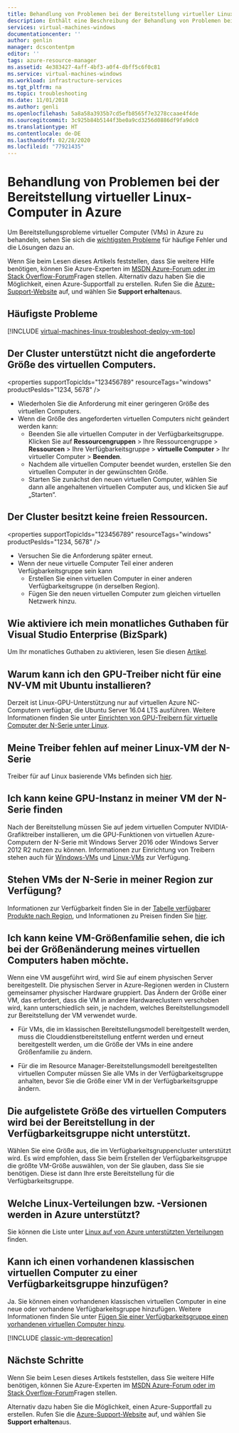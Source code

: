 ```yaml
---
title: Behandlung von Problemen bei der Bereitstellung virtueller Linux-Computer in Azure | Microsoft-Dokumentation
description: Enthält eine Beschreibung der Behandlung von Problemen bei der Bereitstellung virtueller Linux-Computer mit dem Azure Resource Manager-Bereitstellungsmodell.
services: virtual-machines-windows
documentationcenter: ''
author: genlin
manager: dcscontentpm
editor: ''
tags: azure-resource-manager
ms.assetid: 4e383427-4aff-4bf3-a0f4-dbff5c6f0c81
ms.service: virtual-machines-windows
ms.workload: infrastructure-services
ms.tgt_pltfrm: na
ms.topic: troubleshooting
ms.date: 11/01/2018
ms.author: genli
ms.openlocfilehash: 5a8a58a3935b7cd5efb8565f7e3278ccaae4f4de
ms.sourcegitcommit: 3c925b84b5144f3be0a9cd3256d0886df9fa9dc0
ms.translationtype: HT
ms.contentlocale: de-DE
ms.lasthandoff: 02/28/2020
ms.locfileid: "77921435"
---
```

# <a name="troubleshoot-deploying-linux-virtual-machine-issues-in-azure"></a>Behandlung von Problemen bei der Bereitstellung virtueller Linux-Computer in Azure

Um Bereitstellungsprobleme virtueller Computer (VMs) in Azure zu behandeln, sehen Sie sich die [wichtigsten Probleme](#top-issues) für häufige Fehler und die Lösungen dazu an.

Wenn Sie beim Lesen dieses Artikels feststellen, dass Sie weitere Hilfe benötigen, können Sie Azure-Experten im [MSDN Azure-Forum oder im Stack Overflow-Forum](https://azure.microsoft.com/support/forums/)Fragen stellen. Alternativ dazu haben Sie die Möglichkeit, einen Azure-Supportfall zu erstellen. Rufen Sie die [Azure-Support-Website](https://azure.microsoft.com/support/options/) auf, und wählen Sie **Support erhalten**aus.

## <a name="top-issues"></a>Häufigste Probleme
[!INCLUDE [virtual-machines-linux-troubleshoot-deploy-vm-top](../../../includes/virtual-machines-linux-troubleshoot-deploy-vm-top.md)]

## <a name="the-cluster-cannot-support-the-requested-vm-size"></a>Der Cluster unterstützt nicht die angeforderte Größe des virtuellen Computers.
\<properties supportTopicIds="123456789" resourceTags="windows" productPesIds="1234, 5678" />
- Wiederholen Sie die Anforderung mit einer geringeren Größe des virtuellen Computers.
- Wenn die Größe des angeforderten virtuellen Computers nicht geändert werden kann:
    - Beenden Sie alle virtuellen Computer in der Verfügbarkeitsgruppe. Klicken Sie auf **Ressourcengruppen** > Ihre Ressourcengruppe > **Ressourcen** > Ihre Verfügbarkeitsgruppe > **virtuelle Computer** > Ihr virtueller Computer > **Beenden**.
    - Nachdem alle virtuellen Computer beendet wurden, erstellen Sie den virtuellen Computer in der gewünschten Größe.
    - Starten Sie zunächst den neuen virtuellen Computer, wählen Sie dann alle angehaltenen virtuellen Computer aus, und klicken Sie auf „Starten“.


## <a name="the-cluster-does-not-have-free-resources"></a>Der Cluster besitzt keine freien Ressourcen.
\<properties supportTopicIds="123456789" resourceTags="windows" productPesIds="1234, 5678" />
- Versuchen Sie die Anforderung später erneut.
- Wenn der neue virtuelle Computer Teil einer anderen Verfügbarkeitsgruppe sein kann
    - Erstellen Sie einen virtuellen Computer in einer anderen Verfügbarkeitsgruppe (in derselben Region).
    - Fügen Sie den neuen virtuellen Computer zum gleichen virtuellen Netzwerk hinzu.

## <a name="how-do-i-activate-my-monthly-credit-for-visual-studio-enterprise-bizspark"></a>Wie aktiviere ich mein monatliches Guthaben für Visual Studio Enterprise (BizSpark)

Um Ihr monatliches Guthaben zu aktivieren, lesen Sie diesen [Artikel](https://azure.microsoft.com/offers/ms-azr-0064p/).

## <a name="why-can-i-not-install-the-gpu-driver-for-an-ubuntu-nv-vm"></a>Warum kann ich den GPU-Treiber nicht für eine NV-VM mit Ubuntu installieren?

Derzeit ist Linux-GPU-Unterstützung nur auf virtuellen Azure NC-Computern verfügbar, die Ubuntu Server 16.04 LTS ausführen. Weitere Informationen finden Sie unter [Einrichten von GPU-Treibern für virtuelle Computer der N-Serie unter Linux](../linux/n-series-driver-setup.md).

## <a name="my-drivers-are-missing-for-my-linux-n-series-vm"></a>Meine Treiber fehlen auf meiner Linux-VM der N-Serie

Treiber für auf Linux basierende VMs befinden sich [hier](../linux/n-series-driver-setup.md). 

## <a name="i-cant-find-a-gpu-instance-within-my-n-series-vm"></a>Ich kann keine GPU-Instanz in meiner VM der N-Serie finden

Nach der Bereitstellung müssen Sie auf jedem virtuellen Computer NVIDIA-Grafiktreiber installieren, um die GPU-Funktionen von virtuellen Azure-Computern der N-Serie mit Windows Server 2016 oder Windows Server 2012 R2 nutzen zu können. Informationen zur Einrichtung von Treibern stehen auch für [Windows-VMs](../windows/n-series-driver-setup.md) und [Linux-VMs](../linux/n-series-driver-setup.md) zur Verfügung.

## <a name="is-n-series-vms-available-in-my-region"></a>Stehen VMs der N-Serie in meiner Region zur Verfügung?

Informationen zur Verfügbarkeit finden Sie in der [Tabelle verfügbarer Produkte nach Region](https://azure.microsoft.com/regions/services), und Informationen zu Preisen finden Sie [hier](https://azure.microsoft.com/pricing/details/virtual-machines/series/#n-series).

## <a name="i-am-not-able-to-see-vm-size-family-that-i-want-when-resizing-my-vm"></a>Ich kann keine VM-Größenfamilie sehen, die ich bei der Größenänderung meines virtuellen Computers haben möchte.

Wenn eine VM ausgeführt wird, wird Sie auf einem physischen Server bereitgestellt. Die physischen Server in Azure-Regionen werden in Clustern gemeinsamer physischer Hardware gruppiert. Das Ändern der Größe einer VM, das erfordert, dass die VM in andere Hardwareclustern verschoben wird, kann unterschiedlich sein, je nachdem, welches Bereitstellungsmodell zur Bereitstellung der VM verwendet wurde.

- Für VMs, die im klassischen Bereitstellungsmodell bereitgestellt werden, muss die Clouddienstbereitstellung entfernt werden und erneut bereitgestellt werden, um die Größe der VMs in eine andere Größenfamilie zu ändern.

- Für die im Resource Manager-Bereitstellungsmodell bereitgestellten virtuellen Computer müssen Sie alle VMs in der Verfügbarkeitsgruppe anhalten, bevor Sie die Größe einer VM in der Verfügbarkeitsgruppe ändern.

## <a name="the-listed-vm-size-is-not-supported-while-deploying-in-availability-set"></a>Die aufgelistete Größe des virtuellen Computers wird bei der Bereitstellung in der Verfügbarkeitsgruppe nicht unterstützt.

Wählen Sie eine Größe aus, die im Verfügbarkeitsgruppencluster unterstützt wird. Es wird empfohlen, dass Sie beim Erstellen der Verfügbarkeitsgruppe die größte VM-Größe auswählen, von der Sie glauben, dass Sie sie benötigen. Diese ist dann Ihre erste Bereitstellung für die Verfügbarkeitsgruppe.

## <a name="what-linux-distributionsversions-are-supported-on-azure"></a>Welche Linux-Verteilungen bzw. -Versionen werden in Azure unterstützt?

Sie können die Liste unter [Linux auf von Azure unterstützten Verteilungen](../linux/endorsed-distros.md) finden.

## <a name="can-i-add-an-existing-classic-vm-to-an-availability-set"></a>Kann ich einen vorhandenen klassischen virtuellen Computer zu einer Verfügbarkeitsgruppe hinzufügen?

Ja. Sie können einen vorhandenen klassischen virtuellen Computer in eine neue oder vorhandene Verfügbarkeitsgruppe hinzufügen. Weitere Informationen finden Sie unter [Fügen Sie einer Verfügbarkeitsgruppe einen vorhandenen virtuellen Computer hinzu](/previous-versions/azure/virtual-machines/windows/classic/configure-availability-classic#addmachine).

[!INCLUDE [classic-vm-deprecation](../../../includes/classic-vm-deprecation.md)]

## <a name="next-steps"></a>Nächste Schritte
Wenn Sie beim Lesen dieses Artikels feststellen, dass Sie weitere Hilfe benötigen, können Sie Azure-Experten im [MSDN Azure-Forum oder im Stack Overflow-Forum](https://azure.microsoft.com/support/forums/)Fragen stellen.

Alternativ dazu haben Sie die Möglichkeit, einen Azure-Supportfall zu erstellen. Rufen Sie die [Azure-Support-Website](https://azure.microsoft.com/support/options/) auf, und wählen Sie **Support erhalten**aus.
